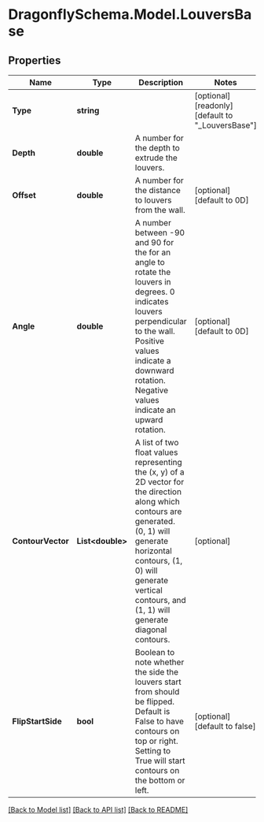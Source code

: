 
# DragonflySchema.Model.LouversBase

## Properties

Name | Type | Description | Notes
------------ | ------------- | ------------- | -------------
**Type** | **string** |  | [optional] [readonly] [default to "_LouversBase"]
**Depth** | **double** | A number for the depth to extrude the louvers. | 
**Offset** | **double** | A number for the distance to louvers from the wall. | [optional] [default to 0D]
**Angle** | **double** | A number between -90 and 90 for the for an angle to rotate the louvers in degrees. 0 indicates louvers perpendicular to the wall. Positive values indicate a downward rotation. Negative values indicate an upward rotation. | [optional] [default to 0D]
**ContourVector** | **List&lt;double&gt;** | A list of two float values representing the (x, y) of a 2D vector for the direction along which contours are generated. (0, 1) will generate horizontal contours, (1, 0) will generate vertical contours, and (1, 1) will generate diagonal contours. | [optional] 
**FlipStartSide** | **bool** | Boolean to note whether the side the louvers start from should be flipped. Default is False to have contours on top or right. Setting to True will start contours on the bottom or left. | [optional] [default to false]

[[Back to Model list]](../README.md#documentation-for-models)
[[Back to API list]](../README.md#documentation-for-api-endpoints)
[[Back to README]](../README.md)

